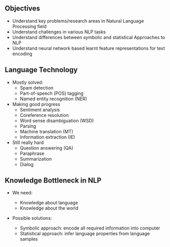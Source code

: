 ## Objectives

- Understand key problems/research areas in Natural Language Processing field
- Understand challenges in various NLP tasks
- Understand differences between symbolic and statistical Approaches to NLP
- Understand neural network based learnt feature representations for text encoding


## Language Technology
- Mostly solved:
	- Spam detection
	- Part-of-speech (POS) tagging
	- Named entity recognition (NER)
- Making good progress
	- Sentiment analysis
	- Coreference resolution
	- Word sense disambiguation (WSD)
	- Parsing
	- Machine translation (MT)
	- Information extraction (IE)
- Still really hard
	- Question answering (QA)
	- Paraphrase
	- Summarization
	- Dialog

## Knowledge Bottleneck in NLP
- We need:
	- Knowledge about language
	- Knowledge about the world

- Possible solutions:
	- Symbolic approach: encode all required information into computer
	- Statistical approach: infer language properties from language samples


